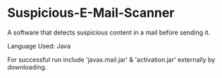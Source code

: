 # Suspicious-E-Mail-Scanner
A software that detects suspicious content in a mail before sending it.

Language Used: Java

For successful run include 'javax.mail.jar' & 'activation.jar' externally by downloading.
